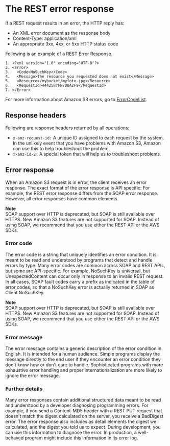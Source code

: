 # The REST error response<a name="UsingRESTError"></a>

If a REST request results in an error, the HTTP reply has: 
+ An XML error document as the response body 
+ Content\-Type: application/xml
+ An appropriate 3xx, 4xx, or 5xx HTTP status code

Following is an example of a REST Error Response\.

```
1. <?xml version="1.0" encoding="UTF-8"?>
2. <Error>
3.   <Code>NoSuchKey</Code>
4.   <Message>The resource you requested does not exist</Message>
5.   <Resource>/mybucket/myfoto.jpg</Resource> 
6.   <RequestId>4442587FB7D0A2F9</RequestId>
7. </Error>
```

For more information about Amazon S3 errors, go to [ErrorCodeList](https://docs.aws.amazon.com/AmazonS3/latest/API/ErrorResponses.html)\.

## Response headers<a name="UsingRESTErrorResponseHeaders"></a>

Following are response headers returned by all operations:
+ `x-amz-request-id:` A unique ID assigned to each request by the system\. In the unlikely event that you have problems with Amazon S3, Amazon can use this to help troubleshoot the problem\.
+ `x-amz-id-2:` A special token that will help us to troubleshoot problems\.

## Error response<a name="ErrorResponse"></a>

When an Amazon S3 request is in error, the client receives an error response\. The exact format of the error response is API specific: For example, the REST error response differs from the SOAP error response\. However, all error responses have common elements\.

**Note**  
 SOAP support over HTTP is deprecated, but SOAP is still available over HTTPS\. New Amazon S3 features are not supported for SOAP\. Instead of using SOAP, we recommend that you use either the REST API or the AWS SDKs\. 

### Error code<a name="ErrorCode"></a>

The error code is a string that uniquely identifies an error condition\. It is meant to be read and understood by programs that detect and handle errors by type\. Many error codes are common across SOAP and REST APIs, but some are API\-specific\. For example, NoSuchKey is universal, but UnexpectedContent can occur only in response to an invalid REST request\. In all cases, SOAP fault codes carry a prefix as indicated in the table of error codes, so that a NoSuchKey error is actually returned in SOAP as Client\.NoSuchKey\.

**Note**  
 SOAP support over HTTP is deprecated, but SOAP is still available over HTTPS\. New Amazon S3 features are not supported for SOAP\. Instead of using SOAP, we recommend that you use either the REST API or the AWS SDKs\. 

### Error message<a name="ErrorMessage"></a>

The error message contains a generic description of the error condition in English\. It is intended for a human audience\. Simple programs display the message directly to the end user if they encounter an error condition they don't know how or don't care to handle\. Sophisticated programs with more exhaustive error handling and proper internationalization are more likely to ignore the error message\.

### Further details<a name="ErrorDetails"></a>

Many error responses contain additional structured data meant to be read and understood by a developer diagnosing programming errors\. For example, if you send a Content\-MD5 header with a REST PUT request that doesn't match the digest calculated on the server, you receive a BadDigest error\. The error response also includes as detail elements the digest we calculated, and the digest you told us to expect\. During development, you can use this information to diagnose the error\. In production, a well\-behaved program might include this information in its error log\.